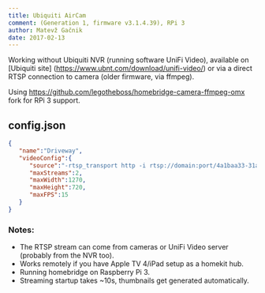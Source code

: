 ```yaml
---
title: Ubiquiti AirCam
comment: (Generation 1, firmware v3.1.4.39), RPi 3
author: Matevž Gačnik
date: 2017-02-13
---
```

Working without Ubiquiti NVR (running software UniFi Video), available on [Ubiquiti site] (https://www.ubnt.com/download/unifi-video/) or via a direct RTSP connection to camera (older firmware, via ffmpeg).

Using https://github.com/legotheboss/homebridge-camera-ffmpeg-omx fork for RPi 3 support.

## config.json

```json
{
   "name":"Driveway",
   "videoConfig":{
      "source":"-rtsp_transport http -i rtsp://domain:port/4a1baa33-31a8-52f3-5524-12345aa111a7_0",
      "maxStreams":2,
      "maxWidth":1270,
      "maxHeight":720,
      "maxFPS":15
   }
}
```

### Notes:

- The RTSP stream can come from cameras or UniFi Video server (probably from the NVR too).
- Works remotely if you have Apple TV 4/iPad setup as a homekit hub.
- Running homebridge on Raspberry Pi 3.
- Streaming startup takes ~10s, thumbnails get generated automatically.
